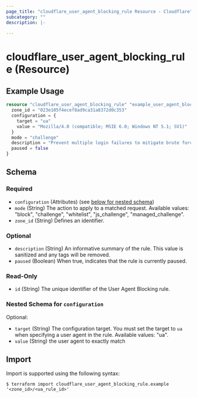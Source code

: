 ```yaml
---
page_title: "cloudflare_user_agent_blocking_rule Resource - Cloudflare"
subcategory: ""
description: |-
  
---
```


# cloudflare_user_agent_blocking_rule (Resource)



## Example Usage

```terraform
resource "cloudflare_user_agent_blocking_rule" "example_user_agent_blocking_rule" {
  zone_id = "023e105f4ecef8ad9ca31a8372d0c353"
  configuration = {
    target = "ua"
    value = "Mozilla/4.0 (compatible; MSIE 6.0; Windows NT 5.1; SV1)"
  }
  mode = "challenge"
  description = "Prevent multiple login failures to mitigate brute force attacks"
  paused = false
}
```

<!-- schema generated by tfplugindocs -->
## Schema

### Required

- `configuration` (Attributes) (see [below for nested schema](#nestedatt--configuration))
- `mode` (String) The action to apply to a matched request.
Available values: "block", "challenge", "whitelist", "js_challenge", "managed_challenge".
- `zone_id` (String) Defines an identifier.

### Optional

- `description` (String) An informative summary of the rule. This value is sanitized and any tags will be removed.
- `paused` (Boolean) When true, indicates that the rule is currently paused.

### Read-Only

- `id` (String) The unique identifier of the User Agent Blocking rule.

<a id="nestedatt--configuration"></a>
### Nested Schema for `configuration`

Optional:

- `target` (String) The configuration target. You must set the target to `ua` when specifying a user agent in the rule.
Available values: "ua".
- `value` (String) the user agent to exactly match

## Import

Import is supported using the following syntax:

```shell
$ terraform import cloudflare_user_agent_blocking_rule.example '<zone_id>/<ua_rule_id>'
```
